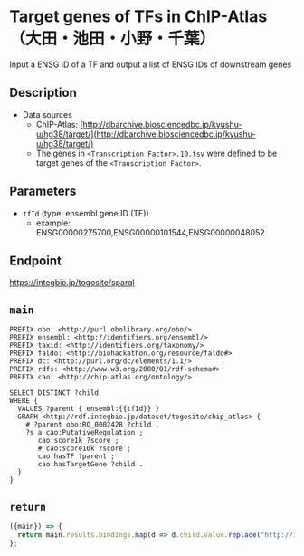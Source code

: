 # Target genes of TFs in ChIP-Atlas （大田・池田・小野・千葉）

Input a ENSG ID of a TF and output a list of ENSG IDs of downstream genes

## Description

- Data sources
    - ChIP-Atlas: [http://dbarchive.biosciencedbc.jp/kyushu-u/hg38/target/](http://dbarchive.biosciencedbc.jp/kyushu-u/hg38/target/)
    - The genes in `<Transcription Factor>.10.tsv` were defined to be target genes of the `<Transcription Factor>`.


## Parameters
* `tfId` (type: ensembl gene ID (TF))
  * example: ENSG00000275700,ENSG00000101544,ENSG00000048052

## Endpoint

https://integbio.jp/togosite/sparql

## `main`

```sparql
PREFIX obo: <http://purl.obolibrary.org/obo/>
PREFIX ensembl: <http://identifiers.org/ensembl/>
PREFIX taxid: <http://identifiers.org/taxonomy/>
PREFIX faldo: <http://biohackathon.org/resource/faldo#>
PREFIX dc: <http://purl.org/dc/elements/1.1/>
PREFIX rdfs: <http://www.w3.org/2000/01/rdf-schema#>
PREFIX cao: <http://chip-atlas.org/ontology/>

SELECT DISTINCT ?child
WHERE {
  VALUES ?parent { ensembl:{{tfId}} }
  GRAPH <http://rdf.integbio.jp/dataset/togosite/chip_atlas> {
    # ?parent obo:RO_0002428 ?child .
    ?s a cao:PutativeRegulation ;
       cao:score1k ?score ;
       # cao:score10k ?score ;
       cao:hasTF ?parent ;
       cao:hasTargetGene ?child .
  }
}
```

## `return`
```javascript
({main}) => {
  return main.results.bindings.map(d => d.child.value.replace("http://identifiers.org/ensembl/", ""));
};
```
